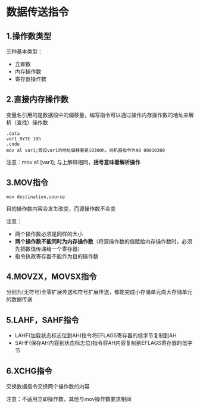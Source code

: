 # 数据传送指令



## 1.操作数类型

三种基本类型：

* 立即数
* 内存操作数
* 寄存器操作数



## 2.直接内存操作数

变量名引用的是数据段中的偏移量，编写指令可以通过操作内存操作数的地址来解析（查找）操作数

```assembly
.data
var1 BYTE 10h
.code
mov al var1;假设var1的地址偏移量是10300h，则机器指令为A0 00010300
```

注意：mov a1 [var1]; 与上解释相同，**括号意味着解析操作**



## 3.MOV指令

```assembly
mov destination,source
```

目的操作数内容会发生改变，而源操作数不会变

注意：

* 两个操作数必须是同样的大小
* **两个操作数不能同时为内存操作数**（将源操作数的值赋给内存操作数时，必须先把数值传递给一个寄存器）
* 指令执政寄存器不能作为目的操作数



## 4.MOVZX，MOVSX指令

分别为(无符号)全零扩展传送和符号扩展传送，都能完成小存储单元向大存储单元的数据传送



## 5.LAHF，SAHF指令

* LAHF(加载状态标志位到AH)指令将EFLAGS寄存器的低字节复制到AH
* SAHF(保存AH内容到状态标志位)指令将AH内容复制到EFLAGS寄存器的低字节



## 6.XCHG指令

交换数据指令交换两个操作数的内容

注意：不适用立即操作数，其他与mov操作数要求相同
